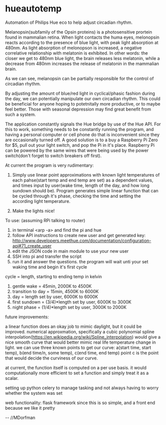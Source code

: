 # hueautotemp
Automation of Philips Hue eco to help adjust circadian rhythm. 


Melanopsin(subfamily of the Opsin proteins) is a photosensitive prortein found in mammalian retina.
When light contacts the huma eyes, melonopsin reacts according to the presence of blue light, with peak light absorption at 480nm. As light absorption of melonopson is increased, a negative correlative relationship with melatonin is exhibited.
In other words: the closer we get to 480nm blue light, the brain releases less melatonin, while a decrease from 480nm increases the release of melatonin in the mammalian brain.

As we can see, melanopsin can be partially responsible for the control of circadian rhythm.

By adjusting the amount of blue/red light in cyclical/phasic fashion during the day, we can potentially manipulate our own circadian rhythm. This could be beneficial for anyone hoping to potetnitally more productive, or to maybe feel better. Those with seasonal depression may find great benefit from such a system. 

The application constantly signals the Hue bridge by use of the Hue API. For this to work, something needs to be constantly running the program, and having a personal computer or cell phone do that is inconvenient since they are occasionally turned off. A good solution is to a buy a Raspberry Pi Zero for $5, pull out your light switch, and pop the Pi in it's place. Raspberry Pi can be powered by the same wires that were being used by the power switch(don't forget to switch breakers off first). 

At current the program is very rudimentary:

1. Simply use linear point approximations with known light temperatures of each pahse(start temp and end temp are set) as a dependent values, and times input by user(wake time, length of the day, and how long sundown should be). Program generates simple linear function that can be cycled through it's phase, checking the time and setting the according light temperature. 

2. Make the lights nice!

To use: (assuming RPi talking to router)

1. in terminal <arp -a> and find the pi and hue
2. follow API instructions to create new user and get generated key: http://www.developers.meethue.com/documentation/configuration-api#71_create_user
3. edit the JSON code in main module to use your new user
4. SSH into pi and transfer the script
5. run it and answer the questions. the program will wait unti your set waking time and begin it's first cycle


cycle = length, starting to ending temp in kelvin

1. gentle wake = 45min, 2000K to 4500K
2. transition to day = 15min, 4500K to 6000K
3. day = length set by user, 6000K to 6000K
4. first sundown = (3/4)*length set by user, 6000K to 3000K
5. night phase = (1/4)*length set by user, 3000K to 2000K


future improvements:

a linear function does an okay job to mimic daylight, but it could be improved.
numerical approxmation, specifically a cubic polynomial spline interpolation(https://en.wikipedia.org/wiki/Spline_interpolation) would give a nice smooth curve that would better mimic real life temperature change in light.
we can use three known points to get our curve: a(start time, start temp), b(end time/n, some temp), c(end time, end temp)
point c is the point that would decide the curviness of our curve. 

at current, the function itself is computed on a per use basis. it would computationally more efficient to set a function and simply treat it as a scalar.

setting up python celery to manage tasking and not always having to worry whether the system was set

web functionality: flask framework since this is so simple, and a front end because we like it pretty

--
//MDorfman
